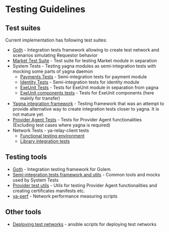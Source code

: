 # Testing Guidelines

## Test suites

Current implementation has following test suites:

- [Goth](../goth_tests/README.md) - Integration tests framework allowing to create test network and scenarios simulating
  Requestor behavior
- [Market Test Suite](../core/market/readme.md) - Test suite for testing Market module in separation
- System Tests - Testing yagna modules as semi-integration tests with mocking some parts of yagna daemon
    - [Payments Tests](../core/payment/tests) - Semi-integration tests for payment module
    - [Identity Tests](../core/identity/tests) - Semi-integration tests for identity module
    - [ExeUnit Tests](../exe-unit/tests) - Tests for ExeUnit module in separation from yagna
    - [ExeUnit components tests](../exe-unit/components/transfer/tests) - Tests for ExeUnit components (here mainly for
      transfer)
- [Yagna integration framework](../tests/readme.md) - Testing framework that was an attempt to provide alternative way
  to create integration tests closer to yagna. It is not mature yet.
- [Provider Agent Tests](../agent/provider/tests) - Tests for Provider Agent functionalities (Excluding test cases where
  yagna is required)
- Network Tests - ya-relay-client tests
    - [Functional testing environment](https://github.com/golemfactory/ya-relay/tree/main/tests_integration)
    - [Library integration tests](https://github.com/golemfactory/ya-relay/tree/main/tests)

## Testing tools

- [Goth](https://github.com/golemfactory/goth) - Integration testing framework for Golem
- [Semi-integration tests framework and utils](https://github.com/golemfactory/yagna/tree/master/test-utils/test-framework) -
  Common tools and mocks used by System Tests
- [Provider test utils](../utils/manifest-utils/test-utils) - Utils for testing Provider Agent functionalities and
  creating certificates manifests etc.
- [ya-perf](https://github.com/golemfactory/ya-perf) - Network performance measuring scripts

## Other tools

- [Deploying test networks](https://github.com/golemfactory/yagna-testnet-scripts/blob/master/ansible/README.md) -
  ansible scripts for deploying test networks